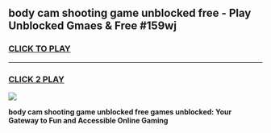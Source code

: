 
## body cam shooting game unblocked free - Play Unblocked Gmaes & Free #159wj
<h3>
<a href="https://news.freeplayer.one?title=body_cam_shooting_game_unblocked_free&ref=26F">CLICK TO PLAY</a></h3>
<hr>

<h3>
<a href="https://news.freeplayer.one?title=body_cam_shooting_game_unblocked_free&ref=26F">CLICK 2 PLAY</a>
  
</h3>

<a href="https://news.freeplayer.one?title=body_cam_shooting_game_unblocked_free&ref=26F/"><img src="https://clearcache.store/games.png"></a>


**body cam shooting game unblocked free games unblocked: Your Gateway to Fun and Accessible Online Gaming**
